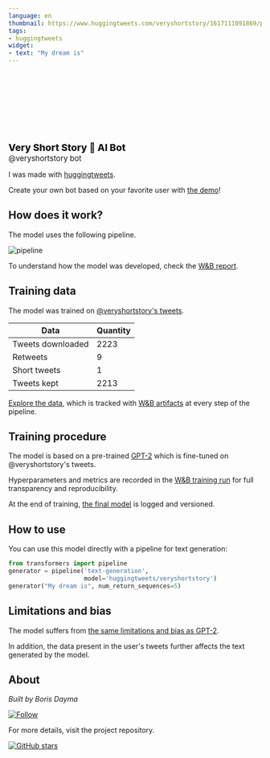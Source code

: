 ```yaml
---
language: en
thumbnail: https://www.huggingtweets.com/veryshortstory/1617111091869/predictions.png
tags:
- huggingtweets
widget:
- text: "My dream is"
---
```


<div>
<div style="width: 132px; height:132px; border-radius: 50%; background-size: cover; background-image: url('https://pbs.twimg.com/profile_images/141070636/42291_400x400.jpg')">
</div>
<div style="margin-top: 8px; font-size: 19px; font-weight: 800">Very Short Story 🤖 AI Bot </div>
<div style="font-size: 15px">@veryshortstory bot</div>
</div>

I was made with [huggingtweets](https://github.com/borisdayma/huggingtweets).

Create your own bot based on your favorite user with [the demo](https://colab.research.google.com/github/borisdayma/huggingtweets/blob/master/huggingtweets-demo.ipynb)!

## How does it work?

The model uses the following pipeline.

![pipeline](https://github.com/borisdayma/huggingtweets/blob/master/img/pipeline.png?raw=true)

To understand how the model was developed, check the [W&B report](https://wandb.ai/wandb/huggingtweets/reports/HuggingTweets-Train-a-Model-to-Generate-Tweets--VmlldzoxMTY5MjI).

## Training data

The model was trained on [@veryshortstory's tweets](https://twitter.com/veryshortstory).

| Data | Quantity |
| --- | --- |
| Tweets downloaded | 2223 |
| Retweets | 9 |
| Short tweets | 1 |
| Tweets kept | 2213 |

[Explore the data](https://wandb.ai/wandb/huggingtweets/runs/2odcxxfj/artifacts), which is tracked with [W&B artifacts](https://docs.wandb.com/artifacts) at every step of the pipeline.

## Training procedure

The model is based on a pre-trained [GPT-2](https://huggingface.co/gpt2) which is fine-tuned on @veryshortstory's tweets.

Hyperparameters and metrics are recorded in the [W&B training run](https://wandb.ai/wandb/huggingtweets/runs/2q00lb2z) for full transparency and reproducibility.

At the end of training, [the final model](https://wandb.ai/wandb/huggingtweets/runs/2q00lb2z/artifacts) is logged and versioned.

## How to use

You can use this model directly with a pipeline for text generation:

```python
from transformers import pipeline
generator = pipeline('text-generation',
                     model='huggingtweets/veryshortstory')
generator("My dream is", num_return_sequences=5)
```

## Limitations and bias

The model suffers from [the same limitations and bias as GPT-2](https://huggingface.co/gpt2#limitations-and-bias).

In addition, the data present in the user's tweets further affects the text generated by the model.

## About

*Built by Boris Dayma*

[![Follow](https://img.shields.io/twitter/follow/borisdayma?style=social)](https://twitter.com/intent/follow?screen_name=borisdayma)

For more details, visit the project repository.

[![GitHub stars](https://img.shields.io/github/stars/borisdayma/huggingtweets?style=social)](https://github.com/borisdayma/huggingtweets)
